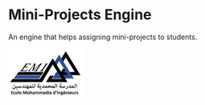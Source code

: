 # Mini-Projects Engine
An engine that helps assigning mini-projects to students.

<img src="./readme_files/EMI.png" width="150" height="100" alt="EMI's LOGO">

